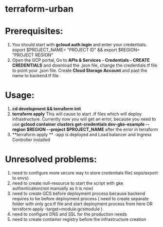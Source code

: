 # terraform-urban
# Prerequisites: 
1) You should start with **gcloud auth login** and enter your credentials. export $PROJECT_NAME= "PROJECT ID" && export $REGION= "PROJECT REGION"
2) Open the GCP portal, Go to **APIs & Services - Credentials - CREATE CREDENTIALS** and download the .json file, change the credentials.tf file to point your .json file. Create **Cloud Storage Account** and past the name to backend.tf file.


# Usage: 

1) **cd development && terraform init**
2) **terraform apply**
This will cause to start .tf files which will deploy infrastructure.
Currently now you will get an error, because you  need to use **gcloud container clusters get-credentials dev-gke-example --region $REGION --project $PROJECT_NAME** after the error in terraform
3) **terraform apply **  -app is deployed and Load balancer and Ingress Controller installed 

# Unresolved problems: 
1) need to configure more secure way to store credentials file( sops/export to envs)
2) need to create null-resource to start the script with gke authentication(not manually as it is now) 
3) need to create GCS before deployment process because backend requires to be before deployment process ( need to create separate folder with only gcs.tf file and start deployment process from here OR terraform apply -target=module.gcsmodule )
4) need to configure DNS and SSL for the production needs
5) need to create container registry before the infrastructure creation

